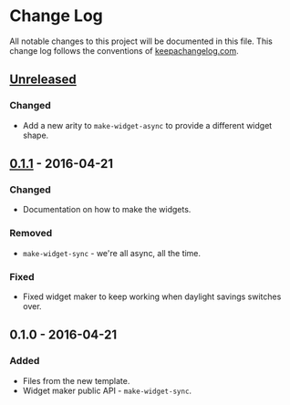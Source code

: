 # Change Log
All notable changes to this project will be documented in this file. This change log follows the conventions of [keepachangelog.com](http://keepachangelog.com/).

## [Unreleased][unreleased]
### Changed
- Add a new arity to `make-widget-async` to provide a different widget shape.

## [0.1.1] - 2016-04-21
### Changed
- Documentation on how to make the widgets.

### Removed
- `make-widget-sync` - we're all async, all the time.

### Fixed
- Fixed widget maker to keep working when daylight savings switches over.

## 0.1.0 - 2016-04-21
### Added
- Files from the new template.
- Widget maker public API - `make-widget-sync`.

[unreleased]: https://github.com/your-name/ecdts/compare/0.1.1...HEAD
[0.1.1]: https://github.com/your-name/ecdts/compare/0.1.0...0.1.1
